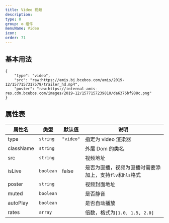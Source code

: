 ```yaml
---
title: Video 视频
description:
type: 0
group: ⚙ 组件
menuName: Video
icon:
order: 71
---
```


## 基本用法

```schema: scope="body"
{
    "type": "video",
    "src": "raw:https://amis.bj.bcebos.com/amis/2019-12/1577157317579/trailer_hd.mp4",
    "poster": "raw:https://internal-amis-res.cdn.bcebos.com/images/2019-12/1577157239810/da6376bf988c.png"
}
```

## 属性表

| 属性名    | 类型      | 默认值    | 说明                                                     |
| --------- | --------- | --------- | -------------------------------------------------------- |
| type      | `string`  | `"video"` | 指定为 video 渲染器                                      |
| className | `string`  |           | 外层 Dom 的类名                                          |
| src       | `string`  |           | 视频地址                                                 |
| isLive    | `boolean` | false     | 是否为直播，视频为直播时需要添加上，支持`flv`和`hls`格式 |
| poster    | `string`  |           | 视频封面地址                                             |
| muted     | `boolean` |           | 是否静音                                                 |
| autoPlay  | `boolean` |           | 是否自动播放                                             |
| rates     | `array`   |           | 倍数，格式为`[1.0, 1.5, 2.0]`                            |
